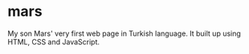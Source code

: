 # mars

My son Mars' very first web page in Turkish language. It built up using HTML, CSS and JavaScript.
